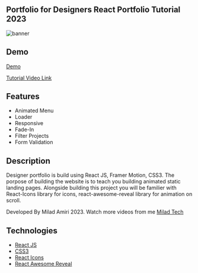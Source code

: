 
## Portfolio for Designers React Portfolio Tutorial 2023

<img src="https://res.cloudinary.com/ghazni/image/upload/v1677480228/White_Green_Modern_Bold_Guide_to_Web_3.0_Youtube_Thumbnail_10_lupjug.png" alt="banner"/>

## Demo
[Demo](https://designer1-portfolio.netlify.app/)

[Tutorial Video Link](https://www.youtube.com/watch?v=KLNA6JJiER4&t=96s)

## Features

- Animated Menu
- Loader
- Responsive
- Fade-In
- Filter Projects
- Form Validation

## Description

Designer portfolio is build using React JS, Framer Motion, CSS3. The porpose of building the website is to teach you building animated static landing pages. Alongside building this project you will be familier with React-Icons library for icons, react-awesome-reveal library for animation on scroll.

Developed By Milad Amiri 2023.
Watch more videos from me [Milad Tech](https://www.youtube.com/@miladtech2844)

## Technologies 

- [React JS](https://reactjs.org/docs/getting-started.html)
- [CSS3](https://www.w3schools.com/css/)
- [React Icons](https://react-icons.github.io/react-icons/)
- [React Awesome Reveal](https://react-awesome-reveal.morello.dev/)
